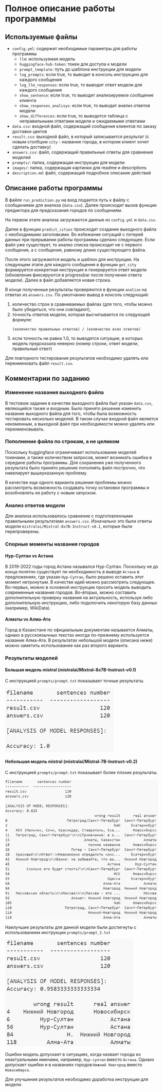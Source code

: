 # Полное описание работы программы

## Используемые файлы

- `config.yml`: содержит необходимые параметры для работы программы
	- `llm`: используемая модель
    - `huggingface-hub-token`: токен для доступа к модели
    - `prompt_template`: путь до шаблона инструкции для модели
    - `log_prompts`: если true, то выводит в консоль инструкцию для каждого сообщения
    - `log_llm_responses`: если true, то выводит ответ модели для каждого сообщения
    - `show_sentence`: если true, то выводит анализируемое сообщение клиента
    - `show_responses_analisys`: если true, то выводит анализ ответов модели
    - `show_differences`: если true, то выводится таблица с неправильными ответами модели и ожидаемыми ответами
- `data.csv`: входной файл, содержащий сообщения клиентов по заказу доставки цветов
- `result.csv`: выходной файл, в который записывается результат (с новым столбцом `city` - название города, в котором клиент хочет сделать доставку)
- `answers.csv`: файл, содержащий правильные ответы для сравнения моделей
- `prompts/`: папка, содержащая инструкции для модели
- `images/`: папка, содержащая картинки для readme и descriptions
- `description.md`: файл, содержащий подробное описание действий


## Описание работы программы
В файле `run_prediction.py` на вход подается путь к файлу с сообщениями для анализа (`data.csv`).
Далее происходит вызов функции предиктора для предсказания городов по сообщениям.

На первом этапе анализа загружаются данные из `config.yml` и `data.csv`.

Далее в функции `predict_cities` происходит создание выходного файла с необходимыми заголовками. Во избежание ситуаций с потерей данных при прерывании работы программы сделано следующее. Если файл уже существует, то анализ списка происходит не с первого сообщения, а с сообщения, равному длине существующего файла.

После этого загружаются модель и шаблон для инструкции. На следующем этапе для каждого сообщения в функции `get_city` формируется конкретная инструкция и генерируется ответ модели (обновления фиксируются в progressbar после получения ответа модели). Далее в файл добавляется новая строка.

В конце полученные результаты проверяются в функции `analize` на ответах из `answers.csv`. По умолчанию вывод в консоль следующий:
1. количество строк в сравниваемых файлах (для того, чтобы можно было убедиться, что они совпадают), 
2. точность ответов модели, которая высчитывается по следующей формуле:
    ```
    (количество правильных ответов) / (количество всех ответов)
    ```
3. если точность не равна 1.0, то выводятся ситуации, в которых модель предсказала неверно (номер строки, ответ модели, правильный ответ)

Для повторного тестирования результатов необходимо удалять или переименовать файл `result.csv`.

## Комментарии по заданию

### Изменение названия выходного файла
В тестовом задании в качестве выходного файла был указан `data.csv`, являющийся также и входным. Было принято решение изменить название выходного файла для того, чтобы была возможность тестировать несколько моделей. В таком случае входной файл является неизменным, а выходной файл при необходимости можно удалять или переименовывать.

### Пополнение файла по строкам, а не целиком
Поскольку huggingface ограничивает использование моделей токенами, а также количеством запросов, может возникать ошибка в середине работы программы. Для сохранения уже полученного результата было принято решение пополнять файл построчно, что нивелирует вышеуказанную проблему.

В качестве еще одного варианта решения проблемы можно рассмотреть возможность создавать точку остановки программы и возобновлять ее работу с новым запуском. 

### Анализ ответов модели
Для анализа использовалось сравнение с подготовленными правильными результатами `answers.csv`. Изначально это были ответы модели `mistralai/Mixtral-8x7B-Instruct-v0.1`, которые были перепроверены.

### Спорные моменты названия городов
#### Нур-Султан vs Астана
В 2019-2022 годы город Астана назывался Нур-Султан. Поскольку не до конца понятно существует ли необходимость в выводе `Астана` в предложениях, где указан `Нур-Султан`, было решено оставить этот момент нетронутым.
В качестве идей можно рассмотреть следующее.  Во-первых, можно в основной инструкции просить модель выводить современные названия городов. Во-вторых, можно составить дополнительную проверку названия на актуальность, используя либо дополнительную инструкцию, либо подключить некоторую базу данных (например, WikiData).

#### Алматы vs Алма-Ата
Город в Казахстане по официальным документам называется Алматы, однако в русскоязычных текстах иногда по-прежнему используется название Алма-Ата.
В результатах небольшой модели (описана ниже) можно заметить использование как раз второго варианта.

### Результаты моделей

#### Большая модель mistral (mistralai/Mixtral-8x7B-Instruct-v0.1)
С инструкцией `prompts/prompt.txt` показывает точные результаты.

![alt text](images/image_1.png)

#### Небольшая модель mistral (mistralai/Mistral-7B-Instruct-v0.2)
С инструкцией `prompts/prompt.txt` показывает более плохие результаты.

![alt text](images/image_2.png)

Наилучшие результаты для данной модели были достигнуты с использованием инструкции `prompts/prompt_2.txt`

![alt text](images/image_3.png)

Ошибки модель допускает в ситуациях, когда назвает города их неактуальными именами, например, `Нур-султан` вместо `Астана`. Однако допускает ошибки и в названиях городов:`Нижний Новгород` вместо `Новосибирск`.

Для улучшения результатов необходимо доработка инструкции для модели.